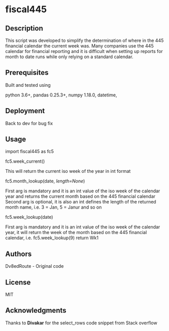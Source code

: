 
# fiscal445

## Description

This script was developed to simplify the determination of where in the 445 financial calendar the current week was. Many companies use the 445 calendar for financial reporting and it is difficult when setting up reports for month to date runs while only relying on a standard calendar.

## Prerequisites
Built and tested using

python 3.6+, 
pandas 0.25.3+, 
numpy 1.18.0, 
datetime, 

## Deployment
Back to dev for bug fix

## Usage
import fiscal445 as fc5

fc5.week_current()

This will return the current iso week of the year in int format

fc5.month_lookup(date, *length=None*)

First arg is mandatory and it is an int value of the iso week of the calendar year and returns the current month based
on the 445 financial calendar
Second arg is optional, it is also an int defines the length of the returned month name, i.e. 3 = Jan, 5 = Janur and so on

fc5.week_lookup(date)

First arg is mandatory and it is an int value of the iso week of the calendar year, it will return the week
of the month based on the 445 financial calendar, i.e. fc5.week_lookup(9) return Wk1


## Authors
Dv8edRoute - Original code

## License
MIT

## Acknowledgments

Thanks to **Divakar** for the select_rows code snippet from Stack overflow
